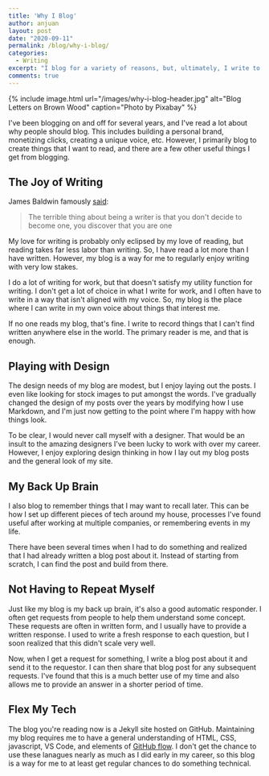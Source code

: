 ```yaml
---
title: 'Why I Blog'
author: anjuan
layout: post
date: "2020-09-11"
permalink: /blog/why-i-blog/
categories:
  - Writing
excerpt: "I blog for a variety of reasons, but, ultimately, I write to create the things that I want to read."
comments: true
---
```


 {% include image.html url="/images/why-i-blog-header.jpg" alt="Blog Letters on Brown Wood" caption="Photo by Pixabay" %}

I've been blogging on and off for several years, and I've read a lot about why people should blog. This includes building a personal brand, monetizing clicks, creating a unique voice, etc. However, I primarily blog to create things that I want to read, and there are a few other useful things I get from blogging.

## **The Joy of Writing**

James Baldwin famously [said](https://www.brainpickings.org/2017/05/24/james-baldwin-life-magazine-1963/):

> The terrible thing about being a writer is that you don't decide to become one, you discover that you are one

My love for writing is probably only eclipsed by my love of reading, but reading takes far less labor than writing. So, I have read a lot more than I have written. However, my blog is a way for me to regularly enjoy writing with very low stakes.

I do a lot of writing for work, but that doesn't satisfy my utility function for writing. I don't get a lot of choice in what I write for work, and I often have to write in a way that isn't aligned with my voice. So, my blog is the place where I can write in my own voice about things that interest me.

If no one reads my blog, that's fine. I write to record things that I can't find written anywhere else in the world. The primary reader is me, and that is enough.

## **Playing with Design**

The design needs of my blog are modest, but I enjoy laying out the posts. I even like looking for stock images to put amongst the words. I've gradually changed the design of my posts over the years by modifying how I use Markdown, and I'm just now getting to the point where I'm happy with how things look.

To be clear, I would never call myself with a designer. That would be an insult to the amazing designers I've been lucky to work with over my career. However, I enjoy exploring design thinking in how I lay out my blog posts and the general look of my site.

## **My Back Up Brain**

I also blog to remember things that I may want to recall later. This can be how I set up different pieces of tech around my house, processes I've found useful after working at multiple companies, or remembering events in my life.

There have been several times when I had to do something and realized that I had already written a blog post about it. Instead of starting from scratch, I can find the post and build from there.

## **Not Having to Repeat Myself**

Just like my blog is my back up brain, it's also a good automatic responder. I often get requests from people to help them understand some concept. These requests are often in written form, and I usually have to provide a written response. I used to write a fresh response to each question, but I soon realized that this didn't scale very well.

Now, when I get a request for something, I write a blog post about it and send it to the requestor. I can then share that blog post for any subsequent requests. I've found that this is a much better use of my time and also allows me to provide an answer in a shorter period of time.

## **Flex My Tech**

The blog you're reading now is a Jekyll site hosted on GitHub. Maintaining my blog requires me to have a general understanding of HTML, CSS, javascript, VS Code, and elements of [GitHub flow](https://guides.github.com/introduction/flow/). I don't get the chance to use these lanagues nearly as much as I did early in my career, so this blog is a way for me to at least get regular chances to do something technical.
